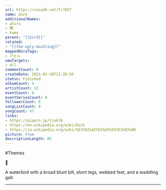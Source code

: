 ```yaml
---
url: https://vocadb.net/T/7857
name: duck
additionalNames: 
- ahiru
- 鴨
- kamo
parent: "[[bird]]"
related:
- "[[the-ugly-duckling]]"
mappedNicoTags:
- アヒル
newTargets:
- all
commentCount: 0
createDate: 2021-02-20T22:28:56
status: Finished
albumCount: 4
artistCount: 13
eventCount: 0
eventSeriesCount: 0
followerCount: 0
songListCount: 0
songCount: 47
links: 
- https://piapro.jp/t/ak7A
- https://en.wikipedia.org/wiki/Duck
- https://ja.wikipedia.org/wiki/%E3%82%A2%E3%83%92%E3%83%AB
picture: true
descriptionLength: 85
---
```


#Themes

🦆

A waterbird with a broad blunt bill, short legs, webbed feet, and a waddling gait.

---

